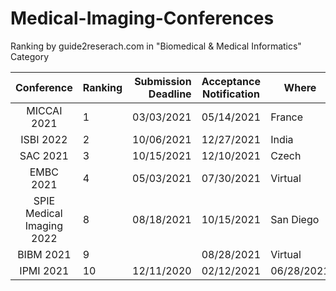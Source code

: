 # Medical-Imaging-Conferences


Ranking by guide2reserach.com in "Biomedical & Medical Informatics" Category


|        Conference         | Ranking | Submission Deadline | Acceptance Notification | Where      | When       | Link                                                               |
| :-----------------------: | ------- | ------------------: | :---------------------: | ---------- | ---------- | ------------------------------------------------------------------ |
|       MICCAI  2021        | 1       |          03/03/2021 |       05/14/2021        | France     | 09/27/2021 | https://www.miccai2021.org/en/default.asp                          |
|         ISBI 2022         | 2       |          10/06/2021 |       12/27/2021        | India      | 03/28/2022 | https://biomedicalimaging.org/2022/                                |
|         SAC 2021          | 3       |          10/15/2021 |       12/10/2021        | Czech      | 04/25/2022 | http://www.sigapp.org/sac/sac2022/                                 |
|         EMBC 2021         | 4       |          05/03/2021 |       07/30/2021        | Virtual    | 10/31/2021 | https://embc.embs.org/2021/                                        |
| SPIE Medical Imaging 2022 | 8       |          08/18/2021 |       10/15/2021        | San Diego  | 02/202     | https://spie.org/conferences-and-exhibitions/medical-imaging?SSO=1 |
|       BIBM    2021        | 9       |                     |       08/28/2021        | Virtual    | 10/25/2021 | https://ieeebibm.org/BIBM2021/                                     |
|         IPMI 2021         | 10      |          12/11/2020 |       02/12/2021        | 06/28/2021 | Denmark    | https://ipmi2021.org/                                              |
